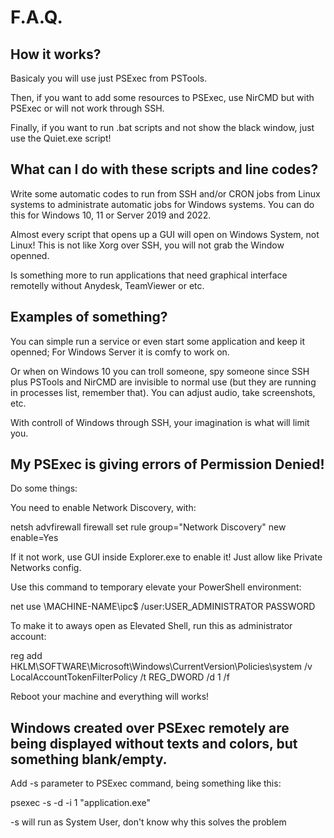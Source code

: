# F.A.Q.

## How it works?

Basicaly you will use just PSExec from PSTools.

Then, if you want to add some resources to PSExec, use NirCMD but with PSExec or will not work through SSH.

Finally, if you want to run .bat scripts and not show the black window, just use the Quiet.exe script!

## What can I do with these scripts and line codes?

Write some automatic codes to run from SSH and/or CRON jobs from Linux systems to administrate automatic jobs for Windows systems.
You can do this for Windows 10, 11 or Server 2019 and 2022.

Almost every script that opens up a GUI will open on Windows System, not Linux! This is not like Xorg over SSH, you will not grab the Window openned.

Is something more to run applications that need graphical interface remotelly without Anydesk, TeamViewer or etc.

## Examples of something?

You can simple run a service or even start some application and keep it openned; For Windows Server it is comfy to work on.

Or when on Windows 10 you can troll someone, spy someone since SSH plus PSTools and NirCMD are invisible to normal use (but they are running in processes list, remember that). You can adjust audio, take screenshots, etc.

With controll of Windows through SSH, your imagination is what will limit you.

## My PSExec is giving errors of Permission Denied!

Do some things:

You need to enable Network Discovery, with:

netsh advfirewall firewall set rule group="Network Discovery" new enable=Yes

If it not work, use GUI inside Explorer.exe to enable it! Just allow like Private Networks config.

Use this command to temporary elevate your PowerShell environment:

net use \\MACHINE-NAME\ipc$ /user:USER_ADMINISTRATOR PASSWORD

To make it to aways open as Elevated Shell, run this as administrator account:

reg add HKLM\SOFTWARE\Microsoft\Windows\CurrentVersion\Policies\system /v LocalAccountTokenFilterPolicy /t REG_DWORD /d 1 /f

Reboot your machine and everything will works!

## Windows created over PSExec remotely are being displayed without texts and colors, but something blank/empty.

Add -s parameter to PSExec command, being something like this:

psexec -s -d -i 1 "application.exe"

-s will run as System User, don't know why this solves the problem
